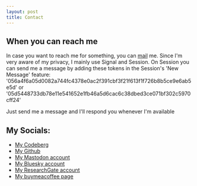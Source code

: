 ```yaml
---
layout: post
title: Contact
---
```


## When you can reach me
In case you want to reach me for something, you can [mail](mailto:yayitzz@proton.me) me. Since I'm very aware of my privacy, I mainly use Signal and Session. On Session you can send me a message by adding these tokens in the Session's 'New Message' feature: '056a4f6a05d0082a744fc4378e0ac2f391cbf3f21f613f1f726b8b5ce9e6ab5e5d' or '05d5448733db78e11e541652e1fb46a5d6cac6c38dbed3ce071bf302c5970cff24'

Just send me a message and I'll respond you whenever I'm available

## My Socials:
- [My Codeberg](https://codeberg.org/Its-Yayo)
- [My Github](https://www.github.com/Its-Yayo)
- [My Mastodon account](https://defcon.social/@yayitzzz)
- [My Bluesky account](https://bsky.app/profile/yayitzzz.bsky.social)
- [My ResearchGate account](https://www.researchgate.net/profile/Luis-De-Leon-14?ev=hdr_xprf&_sg=jlgTVriqArpzUro4rL1X7QPrFO8ECYffpbCM1aPXGSeZQd6g49b0s-GUvedC7V34ygXiYXN15k9hJOBnabbGMM6y)
- [My buymeacoffee page](https://www.buymeacoffee.com/elyayoveloz)
